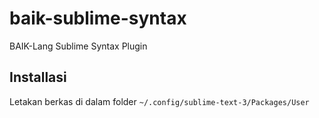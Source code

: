 # baik-sublime-syntax
BAIK-Lang Sublime Syntax Plugin
## Installasi
Letakan berkas di dalam folder ```~/.config/sublime-text-3/Packages/User```

